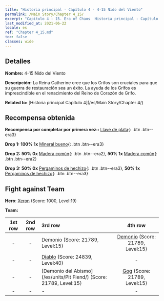 ```yaml
---
title: "Historia principal - Capítulo 4 - 4-15 Nido del Viento"
permalink: /Main Story/Chapter 4_15/
excerpt: "Capítulo 4 - 15. Era of Chaos  Historia principal - Capítulo 4_15. 4-15 Nido del Viento"
last_modified_at: 2021-06-22
locale: es
ref: "Chapter 4_15.md"
toc: false
classes: wide
---
```


## Detalles

 **Nombre:** 4-15 Nido del Viento

 **Descripción:** La Reina Catherine cree que los Grifos son cruciales para que su guerra de restauración sea un éxito. La ayuda de los Grifos es imprescindible en el renacimiento del Reino de Corazón de Grifo.

 **Related to:** [Historia principal Capítulo 4](/es/Main Story/Chapter 4/)

## Recompensa obtenida

 **Recompensa por completar por primera vez::** [Llave de plata](/ItemsES/con_693/){: .btn .btn--era3}

 **Drop 1:** **100% 1x** [Mineral bueno](/ItemsES/mat_12/){: .btn .btn--era3}

 **Drop 2:** **50% 0x** [Madera común](/ItemsES/mat_7/){: .btn .btn--era2}, **50% 1x** [Madera común](/ItemsES/mat_7/){: .btn .btn--era2}

 **Drop 3:** **50% 0x** [Pergaminos de hechizo](/ItemsES/con_694/){: .btn .btn--era3}, **50% 1x** [Pergaminos de hechizo](/ItemsES/con_694/){: .btn .btn--era3}


## Fight against Team
 **Hero:** [Xeron](/es/heroes/Xeron/) (Score: 1000, Level:19)

 **Team:**


  | 1st row | 2nd row | 3rd row | 4th row |
  |:----:|:----:|:----|:----:|
  | - | - | [Demonio](/es/units/Demon/) (Score: 21789, Level:15)  | [Demonio](/es/units/Demon/) (Score: 21789, Level:15)  |
  | - | - | [Diablo](/es/units/Devil/) (Score: 24839, Level:40)  | - |
  | - | - | [Demonio del Abismo](/es/units/Pit Fiend/) (Score: 21789, Level:15)  | [Gog](/es/units/Gog/) (Score: 21789, Level:15)  |
  | - | - | - | - |


